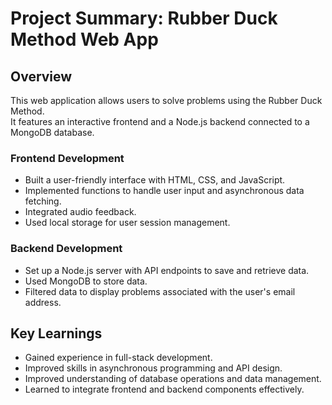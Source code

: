 # Project Summary: Rubber Duck Method Web App

## **Overview**
This web application allows users to solve problems using the Rubber Duck Method. <br> It features an interactive frontend and a Node.js backend connected to a MongoDB database.

### **Frontend Development**
   - Built a user-friendly interface with HTML, CSS, and JavaScript.
   - Implemented functions to handle user input and asynchronous data fetching.
   - Integrated audio feedback.
   - Used local storage for user session management.

### **Backend Development**
   - Set up a Node.js server with API endpoints to save and retrieve data.
   - Used MongoDB to store data.
   - Filtered data to display problems associated with the user's email address.

## **Key Learnings**
- Gained experience in full-stack development.
- Improved skills in asynchronous programming and API design.
- Improved understanding of database operations and data management.
- Learned to integrate frontend and backend components effectively.
